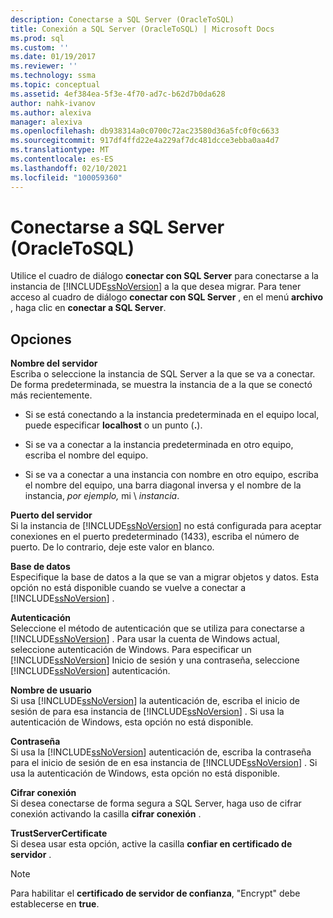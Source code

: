 ```yaml
---
description: Conectarse a SQL Server (OracleToSQL)
title: Conexión a SQL Server (OracleToSQL) | Microsoft Docs
ms.prod: sql
ms.custom: ''
ms.date: 01/19/2017
ms.reviewer: ''
ms.technology: ssma
ms.topic: conceptual
ms.assetid: 4ef384ea-5f3e-4f70-ad7c-b62d7b0da628
author: nahk-ivanov
ms.author: alexiva
manager: alexiva
ms.openlocfilehash: db938314a0c0700c72ac23580d36a5fc0f0c6633
ms.sourcegitcommit: 917df4ffd22e4a229af7dc481dcce3ebba0aa4d7
ms.translationtype: MT
ms.contentlocale: es-ES
ms.lasthandoff: 02/10/2021
ms.locfileid: "100059360"
---
```

# <a name="connect-to-sql-server--oracletosql"></a>Conectarse a SQL Server (OracleToSQL)
Utilice el cuadro de diálogo **conectar con SQL Server** para conectarse a la instancia de [!INCLUDE[ssNoVersion](../../includes/ssnoversion-md.md)] a la que desea migrar. Para tener acceso al cuadro de diálogo **conectar con SQL Server** , en el menú **archivo** , haga clic en **conectar a SQL Server**.  
  
## <a name="options"></a>Opciones  
**Nombre del servidor**  
Escriba o seleccione la instancia de SQL Server a la que se va a conectar. De forma predeterminada, se muestra la instancia de a la que se conectó más recientemente.  
  
-   Si se está conectando a la instancia predeterminada en el equipo local, puede especificar **localhost** o un punto (**.**).  
  
-   Si se va a conectar a la instancia predeterminada en otro equipo, escriba el nombre del equipo.  
  
-   Si se va a conectar a una instancia con nombre en otro equipo, escriba el nombre del equipo, una barra diagonal inversa y el nombre de la instancia, *por ejemplo,* mi \\ *instancia*.  
  
**Puerto del servidor**  
Si la instancia de [!INCLUDE[ssNoVersion](../../includes/ssnoversion-md.md)] no está configurada para aceptar conexiones en el puerto predeterminado (1433), escriba el número de puerto. De lo contrario, deje este valor en blanco.  
  
**Base de datos**  
Especifique la base de datos a la que se van a migrar objetos y datos. Esta opción no está disponible cuando se vuelve a conectar a [!INCLUDE[ssNoVersion](../../includes/ssnoversion-md.md)] .  
  
**Autenticación**  
Seleccione el método de autenticación que se utiliza para conectarse a [!INCLUDE[ssNoVersion](../../includes/ssnoversion-md.md)] . Para usar la cuenta de Windows actual, seleccione autenticación de Windows. Para especificar un [!INCLUDE[ssNoVersion](../../includes/ssnoversion-md.md)] Inicio de sesión y una contraseña, seleccione [!INCLUDE[ssNoVersion](../../includes/ssnoversion-md.md)] autenticación.  
  
**Nombre de usuario**  
Si usa [!INCLUDE[ssNoVersion](../../includes/ssnoversion-md.md)] la autenticación de, escriba el inicio de sesión de para esa instancia de [!INCLUDE[ssNoVersion](../../includes/ssnoversion-md.md)] . Si usa la autenticación de Windows, esta opción no está disponible.  
  
**Contraseña**  
Si usa la [!INCLUDE[ssNoVersion](../../includes/ssnoversion-md.md)] autenticación de, escriba la contraseña para el inicio de sesión de en esa instancia de [!INCLUDE[ssNoVersion](../../includes/ssnoversion-md.md)] . Si usa la autenticación de Windows, esta opción no está disponible.  
  
**Cifrar conexión**  
Si desea conectarse de forma segura a SQL Server, haga uso de cifrar conexión activando la casilla **cifrar conexión** .  
  
**TrustServerCertificate**  
Si desea usar esta opción, active la casilla **confiar en certificado de servidor** .  
  
> [!NOTE]  
> Para habilitar el **certificado de servidor de confianza**, "Encrypt" debe establecerse en **true**.  
  
